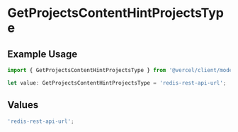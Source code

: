 # GetProjectsContentHintProjectsType

## Example Usage

```typescript
import { GetProjectsContentHintProjectsType } from '@vercel/client/models/operations';

let value: GetProjectsContentHintProjectsType = 'redis-rest-api-url';
```

## Values

```typescript
'redis-rest-api-url';
```
